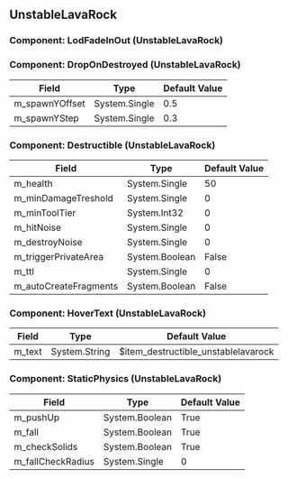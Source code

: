 ## UnstableLavaRock

### Component: LodFadeInOut (UnstableLavaRock)

### Component: DropOnDestroyed (UnstableLavaRock)

|Field|Type|Default Value|
|-----|----|-------------|
|m_spawnYOffset|System.Single|0.5|
|m_spawnYStep|System.Single|0.3|

### Component: Destructible (UnstableLavaRock)

|Field|Type|Default Value|
|-----|----|-------------|
|m_health|System.Single|50|
|m_minDamageTreshold|System.Single|0|
|m_minToolTier|System.Int32|0|
|m_hitNoise|System.Single|0|
|m_destroyNoise|System.Single|0|
|m_triggerPrivateArea|System.Boolean|False|
|m_ttl|System.Single|0|
|m_autoCreateFragments|System.Boolean|False|

### Component: HoverText (UnstableLavaRock)

|Field|Type|Default Value|
|-----|----|-------------|
|m_text|System.String|$item_destructible_unstablelavarock|

### Component: StaticPhysics (UnstableLavaRock)

|Field|Type|Default Value|
|-----|----|-------------|
|m_pushUp|System.Boolean|True|
|m_fall|System.Boolean|True|
|m_checkSolids|System.Boolean|True|
|m_fallCheckRadius|System.Single|0|

